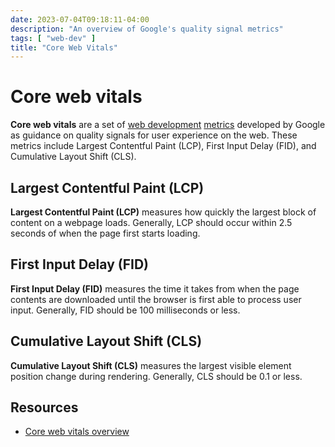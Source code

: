 ```yaml
---
date: 2023-07-04T09:18:11-04:00
description: "An overview of Google's quality signal metrics"
tags: [ "web-dev" ]
title: "Core Web Vitals"
---
```


# Core web vitals

**Core web vitals** are a set of [web development](web-dev.md) [metrics](data-analysis.md) developed by Google as guidance on quality signals for user experience on the web. These metrics include Largest Contentful Paint (LCP), First Input Delay (FID), and Cumulative Layout Shift (CLS).

## Largest Contentful Paint (LCP)

**Largest Contentful Paint (LCP)** measures how quickly the largest block of content on a webpage loads. Generally, LCP should occur within 2.5 seconds of when the page first starts loading.

## First Input Delay (FID)

**First Input Delay (FID)** measures the time it takes from when the page contents are downloaded until the browser is first able to process user input. Generally, FID should be 100 milliseconds or less.

## Cumulative Layout Shift (CLS)

**Cumulative Layout Shift (CLS)** measures the largest visible element position change during rendering. Generally, CLS should be 0.1 or less.

## Resources

* [Core web vitals overview](https://web.dev/vitals/)
